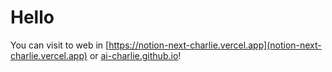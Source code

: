 # Hello

You can visit to web in [https://notion-next-charlie.vercel.app](notion-next-charlie.vercel.app) or [ai-charlie.github.io](https://ai-charlie.github.io)!
